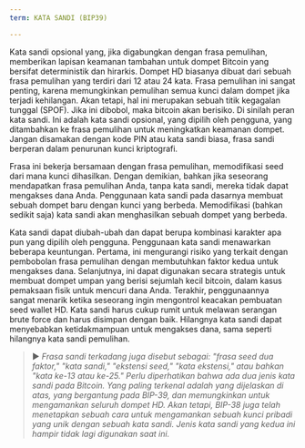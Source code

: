 ```yaml
---
term: KATA SANDI (BIP39)

---
```

Kata sandi opsional yang, jika digabungkan dengan frasa pemulihan, memberikan lapisan keamanan tambahan untuk dompet Bitcoin yang bersifat deterministik dan hirarkis. Dompet HD biasanya dibuat dari sebuah frasa pemulihan yang terdiri dari 12 atau 24 kata. Frasa pemulihan ini sangat penting, karena memungkinkan pemulihan semua kunci dalam dompet jika terjadi kehilangan. Akan tetapi, hal ini merupakan sebuah titik kegagalan tunggal (SPOF). Jika ini dibobol, maka bitcoin akan berisiko. Di sinilah peran kata sandi. Ini adalah kata sandi opsional, yang dipilih oleh pengguna, yang ditambahkan ke frasa pemulihan untuk meningkatkan keamanan dompet. Jangan disamakan dengan kode PIN atau kata sandi biasa, frasa sandi berperan dalam penurunan kunci kriptografi.

Frasa ini bekerja bersamaan dengan frasa pemulihan, memodifikasi seed dari mana kunci dihasilkan. Dengan demikian, bahkan jika seseorang mendapatkan frasa pemulihan Anda, tanpa kata sandi, mereka tidak dapat mengakses dana Anda. Penggunaan kata sandi pada dasarnya membuat sebuah dompet baru dengan kunci yang berbeda. Memodifikasi (bahkan sedikit saja) kata sandi akan menghasilkan sebuah dompet yang berbeda.

Kata sandi dapat diubah-ubah dan dapat berupa kombinasi karakter apa pun yang dipilih oleh pengguna. Penggunaan kata sandi menawarkan beberapa keuntungan. Pertama, ini mengurangi risiko yang terkait dengan pembobolan frasa pemulihan dengan membutuhkan faktor kedua untuk mengakses dana. Selanjutnya, ini dapat digunakan secara strategis untuk membuat dompet umpan yang berisi sejumlah kecil bitcoin, dalam kasus pemaksaan fisik untuk mencuri dana Anda. Terakhir, penggunaannya sangat menarik ketika seseorang ingin mengontrol keacakan pembuatan seed wallet HD. Kata sandi harus cukup rumit untuk melawan serangan brute force dan harus disimpan dengan baik. Hilangnya kata sandi dapat menyebabkan ketidakmampuan untuk mengakses dana, sama seperti hilangnya kata sandi pemulihan.

> ► *Frasa sandi terkadang juga disebut sebagai: "frasa seed dua faktor," "kata sandi," "ekstensi seed," "kata ekstensi," atau bahkan "kata ke-13 atau ke-25." Perlu diperhatikan bahwa ada dua jenis kata sandi pada Bitcoin. Yang paling terkenal adalah yang dijelaskan di atas, yang bergantung pada BIP-39, dan memungkinkan untuk mengamankan seluruh dompet HD. Akan tetapi, BIP-38 juga telah menetapkan sebuah cara untuk mengamankan sebuah kunci pribadi yang unik dengan sebuah kata sandi. Jenis kata sandi yang kedua ini hampir tidak lagi digunakan saat ini.*